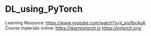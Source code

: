 # DL_using_PyTorch

Learning Resource: 
https://www.youtube.com/watch?v=V_xro1bcAuA
 Course materials online: https://learnpytorch.io
 https://pytorch.org/
 
